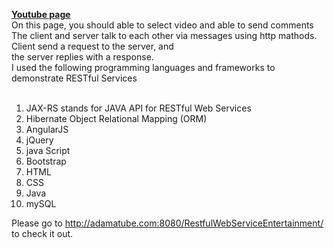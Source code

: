 <b><u>Youtube page</u></b><br/>
 On this page, you should able to select video and able to send comments<br/>
    The client and server talk to each other via messages using http mathods. Client send a request to the server, and <br/>
    the server replies with a response.<br/>
I used the following programming languages and frameworks to demonstrate RESTful Services<br/><br/>
1. JAX-RS stands for JAVA API for RESTful Web Services<br/>
2. Hibernate Object Relational Mapping (ORM) <br/>
3. AngularJS<br/>
4. jQuery<br/>
5. java Script<br/>
6. Bootstrap<br/>
7. HTML<br/>
8. CSS<br/>
9. Java
10. mySQL


Please go to http://adamatube.com:8080/RestfulWebServiceEntertainment/ 
to check it out. 
